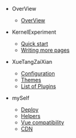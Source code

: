 - OverView

	- [OverView](OverView.md)

- KernelExperiment

  - [Quick start](KernelExperiment/slab1.md)
  - [Writing more pages](KernelExperiment/)

- XueTangZaiXian

  - [Configuration](configuration.md)
  - [Themes](themes.md)
  - [List of Plugins](plugins.md)

- mySelf

  - [Deploy](deploy.md)
  - [Helpers](helpers.md)
  - [Vue compatibility](vue.md)
  - [CDN](cdn.md)
